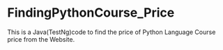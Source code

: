 # FindingPythonCourse_Price
This is a Java(TestNg)code to find the price of Python Language Course price from the Website.
